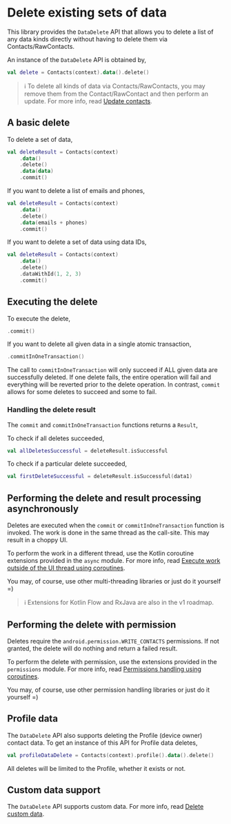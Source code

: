 # Delete existing sets of data

This library provides the `DataDelete` API that allows you to delete a list of any data kinds
directly without having to delete them via Contacts/RawContacts.

An instance of the `DataDelete` API is obtained by,

```kotlin
val delete = Contacts(context).data().delete()
```

> ℹ️ To delete all kinds of data via Contacts/RawContacts, you may remove them from the 
> Contact/RawContact and then perform an update. For more info, read [Update contacts](./../basics/update-contacts.md).

## A basic delete

To delete a set of data,

```kotlin
val deleteResult = Contacts(context)
    .data()
    .delete()
    .data(data)
    .commit()
```

If you want to delete a list of emails and phones,

```kotlin
val deleteResult = Contacts(context)
    .data()
    .delete()
    .data(emails + phones)
    .commit()
```

If you want to delete a set of data using data IDs,

```kotlin
val deleteResult = Contacts(context)
    .data()
    .delete()
    .dataWithId(1, 2, 3)
    .commit()
```

## Executing the delete

To execute the delete,

```kotlin
.commit()
```

If you want to delete all given data in a single atomic transaction,

```kotlin
.commitInOneTransaction()
```

The call to `commitInOneTransaction` will only succeed if ALL given data are successfully deleted.
If one delete fails, the entire operation will fail and everything will be reverted prior to the 
delete operation. In contrast, `commit` allows for some deletes to succeed and some to fail.

### Handling the delete result

The `commit` and `commitInOneTransaction` functions returns a `Result`,

To check if all deletes succeeded,

```kotlin
val allDeletesSuccessful = deleteResult.isSuccessful
```

To check if a particular delete succeeded,

```kotlin
val firstDeleteSuccessful = deleteResult.isSuccessful(data1)
```

## Performing the delete and result processing asynchronously

Deletes are executed when the `commit` or `commitInOneTransaction` function is invoked. The work is
done in the same thread as the call-site. This may result in a choppy UI.

To perform the work in a different thread, use the Kotlin coroutine extensions provided in the `async` module.
For more info, read [Execute work outside of the UI thread using coroutines](./../async/async-execution-coroutines.md).

You may, of course, use other multi-threading libraries or just do it yourself =)

> ℹ️ Extensions for Kotlin Flow and RxJava are also in the v1 roadmap.

## Performing the delete with permission

Deletes require the `android.permission.WRITE_CONTACTS` permissions. If not granted, the delete
will do nothing and return a failed result.

To perform the delete with permission, use the extensions provided in the `permissions` module.
For more info, read [Permissions handling using coroutines](./../permissions/permissions-handling-coroutines.md).

You may, of course, use other permission handling libraries or just do it yourself =)

## Profile data

The `DataDelete` API also supports deleting the Profile (device owner) contact data. To get an
instance of this API for Profile data deletes,

```kotlin
val profileDataDelete = Contacts(context).profile().data().delete()
```

All deletes will be limited to the Profile, whether it exists or not.

## Custom data support

The `DataDelete` API supports custom data. For more info, read [Delete custom data](./../customdata/delete-custom-data.md).
